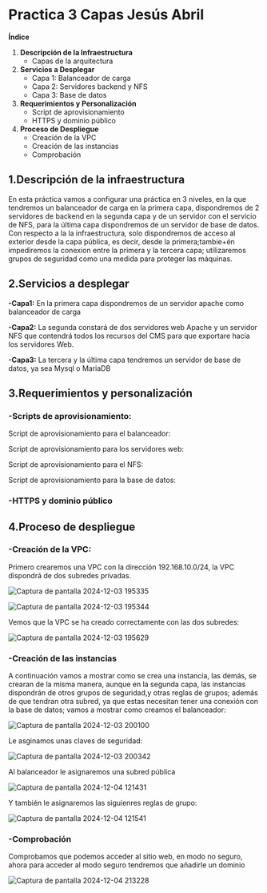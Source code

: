 # Practica 3 Capas Jesús Abril

**Índice**

1. **Descripción de la Infraestructura**
   - Capas de la arquitectura
2. **Servicios a Desplegar**
   - Capa 1: Balanceador de carga
   - Capa 2: Servidores backend y NFS
   - Capa 3: Base de datos
3. **Requerimientos y Personalización**
   - Script de aprovisionamiento
   - HTTPS y dominio público
4. **Proceso de Despliegue**
   - Creación de la VPC
   - Creación de las instancias
   - Comprobación




## 1.**Descripción de la infraestructura**

En esta práctica vamos a configurar una práctica en 3 niveles, en la que tendremos un balanceador de carga en la primera capa, dispondremos de 2 servidores de backend en la segunda capa y de un servidor con el servicio de NFS, para la última capa dispondremos de un servidor de base de datos.
Con respecto a la la infraestructura, solo dispondremos de acceso al exterior desde la capa pública, es decir, desde la primera;tambie+én impediremos la conexion entre la primera y la tercera capa; utilizaremos grupos de seguridad como una medida para proteger las máquinas.

## 2.**Servicios a desplegar**

**-Capa1:** En la primera capa dispondremos de un servidor apache como balanceador de carga

**-Capa2:** La segunda constará de dos servidores web Apache y un servidor NFS que contendrá todos los recursos del CMS para que exportare hacia los servidores Web.

**-Capa3:** La tercera y la última capa tendremos un servidor de base de datos, ya sea Mysql o MariaDB

## 3.**Requerimientos y personalización**

### **-Scripts de aprovisionamiento:**

Script de aprovisionamiento para el balanceador:

Script de aprovisionamiento para los servidores web:

Script de aprovisionamiento para el NFS:

Script de aprovisionamiento para la base de datos:

### **-HTTPS y dominio público**

## 4.**Proceso de despliegue**

### **-Creación de la VPC:**

Primero crearemos una VPC con la dirección 192.168.10.0/24, la VPC dispondrá de dos subredes privadas.

![Captura de pantalla 2024-12-03 195335](https://github.com/user-attachments/assets/b97a86fc-ca8c-4581-8a34-cc7247cb7c2c)

![Captura de pantalla 2024-12-03 195344](https://github.com/user-attachments/assets/d1cc0dfd-5c23-44f2-9e59-270c29ff4607)

Vemos que la VPC se ha creado correctamente con las dos subredes:

![Captura de pantalla 2024-12-03 195629](https://github.com/user-attachments/assets/77c98f8b-d9e0-4a2f-82e9-9f6e12f6cf17)



### **-Creación de las instancias**

A continuación vamos a mostrar como se crea una instancia, las demás, se crearan de la misma manera, aunque en la segunda capa, las instancias dispondrán de otros grupos de seguridad,y otras reglas de grupos; además de que tendran otra subred, ya que estas necesitan tener una conexión con la base de datos; vamos a mostrar como creamos el balanceador:

![Captura de pantalla 2024-12-03 200100](https://github.com/user-attachments/assets/d514b7fd-58a5-449f-9cbf-fd5cbb791439)

Le asginamos unas claves de seguridad:

![Captura de pantalla 2024-12-03 200342](https://github.com/user-attachments/assets/f7728745-d3cb-44ea-aa5e-3328e1c131c6)

Al balanceador le asignaremos una subred pública

![Captura de pantalla 2024-12-04 121431](https://github.com/user-attachments/assets/2e0e22da-8b99-4167-abce-5321e9483928)

Y también le asignaremos las siguienres reglas de grupo:

![Captura de pantalla 2024-12-04 121541](https://github.com/user-attachments/assets/ff4cfa20-4cd4-4a81-ad71-f54ba8cc3e52)



### **-Comprobación**

Comprobamos que podemos acceder al sitio web, en modo no seguro, ahora para acceder al modo seguro tendremos que añadirle un dominio

![Captura de pantalla 2024-12-04 213228](https://github.com/user-attachments/assets/fc0ca817-b91f-44d4-bf30-0d2b6c79756b)



